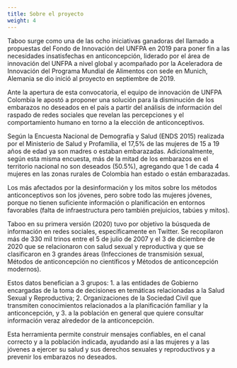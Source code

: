 ```yaml
---
title: Sobre el proyecto
weight: 4
---
```


Taboo surge como una de las ocho iniciativas ganadoras del llamado a propuestas del Fondo de Innovación del UNFPA en 2019 para poner fin a las necesidades insatisfechas en anticoncepción, liderado por el área de innovación del UNFPA a nivel global y acompañado por la Aceleradora de Innovación del Programa Mundial de Alimentos con sede en Munich, Alemania se dio inició al proyecto en septiembre de 2019.

Ante la apertura de esta convocatoria, el equipo de innovación de UNFPA Colombia le apostó a proponer una solución para la disminución de los embarazos no deseados en el país a partir del análisis de información del raspado de redes sociales que revelan las percepciones y el comportamiento humano en torno a la elección de anticonceptivos.

Según la Encuesta Nacional de Demografía y Salud (ENDS 2015) realizada por el Ministerio de Salud y Profamilia, el 17,5% de las mujeres de 15 a 19 años de edad ya son madres o estaban embarazadas. Adicionalmente, según esta misma encuesta, más de la mitad de los embarazos en el territorio nacional no son deseados (50.5%), agregando que 1 de cada 4 mujeres en las zonas rurales de Colombia han estado o están embarazadas. 

Los más afectados por la desinformación y los mitos sobre los métodos anticonceptivos son los jóvenes, pero sobre todo las mujeres jóvenes, porque no tienen suficiente información o planificación en entornos favorables (falta de infraestructura pero también prejuicios, tabúes y mitos).

Taboo en su primera versión (2020) tuvo por objetivo la búsqueda de información en redes sociales, específicamente en Twitter. Se recopilaron más de 330 mil trinos entre el 5 de julio de 2007 y el 3 de diciembre de 2020 que se relacionaron con salud sexual y reproductiva y que se clasificaron en 3 grandes áreas (Infecciones de transmisión sexual, Métodos de anticoncepción no científicos y Métodos de anticoncepción modernos).

Estos datos benefician a 3 grupos: 1. a las entidades de Gobierno encargadas de la toma de decisiones en temáticas relacionadas a la Salud Sexual y Reproductiva; 2. Organizaciones de la Sociedad Civil que transmiten conocimientos relacionados a la planificación familiar y la anticoncepción, y 3. a la población en general que quiere consultar información veraz alrededor de la anticoncepción.

Esta herramienta permite construir mensajes confiables, en el canal correcto y a la población indicada, ayudando así a las mujeres y a las jóvenes a ejercer su salud y sus derechos sexuales y reproductivos y a prevenir los embarazos no deseados.
